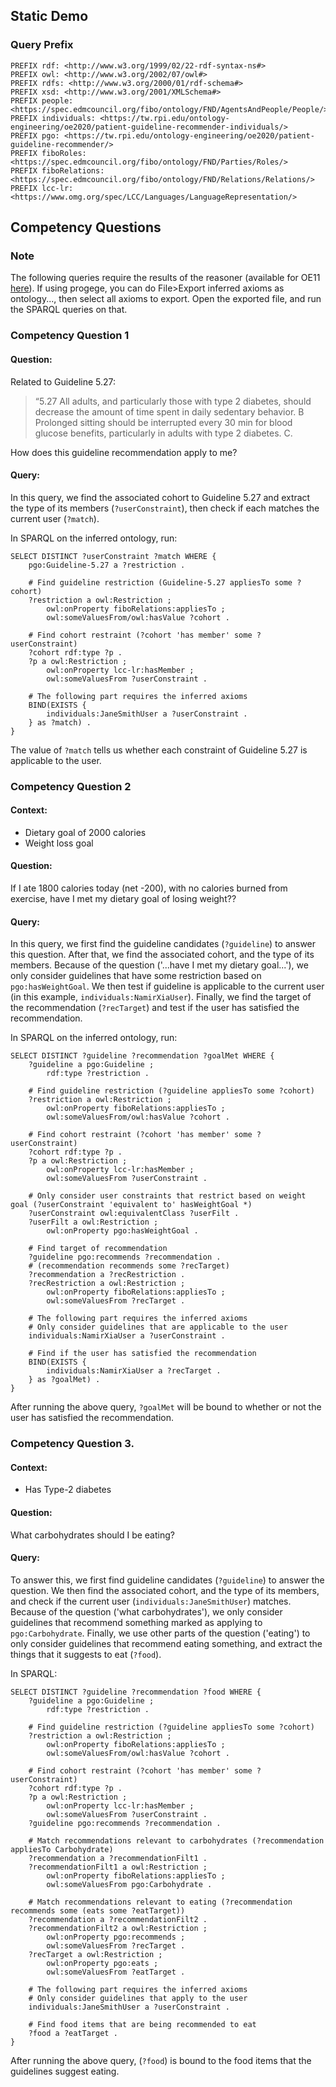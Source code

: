 ---
---

## Static Demo

### Query Prefix
```sparql
PREFIX rdf: <http://www.w3.org/1999/02/22-rdf-syntax-ns#>
PREFIX owl: <http://www.w3.org/2002/07/owl#>
PREFIX rdfs: <http://www.w3.org/2000/01/rdf-schema#> 
PREFIX xsd: <http://www.w3.org/2001/XMLSchema#>
PREFIX people: <https://spec.edmcouncil.org/fibo/ontology/FND/AgentsAndPeople/People/> 
PREFIX individuals: <https://tw.rpi.edu/ontology-engineering/oe2020/patient-guideline-recommender-individuals/> 
PREFIX pgo: <https://tw.rpi.edu/ontology-engineering/oe2020/patient-guideline-recommender/>
PREFIX fiboRoles: <https://spec.edmcouncil.org/fibo/ontology/FND/Parties/Roles/>
PREFIX fiboRelations: <https://spec.edmcouncil.org/fibo/ontology/FND/Relations/Relations/>
PREFIX lcc-lr: <https://www.omg.org/spec/LCC/Languages/LanguageRepresentation/>
```

## Competency Questions

### Note
The following queries require the results of the reasoner (available for OE11 [here](https://gist.github.com/mailmindlin/18cde4c5c39d9966d75d034a8fa45fd0)). If using progege, you can do File>Export inferred axioms as ontology..., then select all axioms to export. Open the exported file, and run the SPARQL queries on that.

### Competency Question 1
#### Question:

Related to Guideline 5.27:
> “5.27 All adults, and particularly those with type 2 diabetes, should decrease the amount of time spent in daily sedentary behavior. B Prolonged sitting should be interrupted every 30 min for blood glucose benefits, particularly in adults with type 2 diabetes. C.

How does this guideline recommendation apply to me?

#### Query:
In this query, we find the associated cohort to Guideline 5.27 and extract the type of its members (`?userConstraint`), then check if each matches the current user (`?match`).

In SPARQL on the inferred ontology, run:
```sparql
SELECT DISTINCT ?userConstraint ?match WHERE {
	pgo:Guideline-5.27 a ?restriction .
  
	# Find guideline restriction (Guideline-5.27 appliesTo some ?cohort)
	?restriction a owl:Restriction ;
		owl:onProperty fiboRelations:appliesTo ;
		owl:someValuesFrom/owl:hasValue ?cohort .
    
	# Find cohort restraint (?cohort 'has member' some ?userConstraint)
	?cohort rdf:type ?p .
	?p a owl:Restriction ;
		owl:onProperty lcc-lr:hasMember ;
		owl:someValuesFrom ?userConstraint .
	
	# The following part requires the inferred axioms
	BIND(EXISTS {
		individuals:JaneSmithUser a ?userConstraint .
	} as ?match) .
}
```

The value of `?match` tells us whether each constraint of Guideline 5.27 is applicable to the user.

### Competency Question 2

#### Context:
 - Dietary goal of 2000 calories
 - Weight loss goal

#### Question:

If I ate 1800 calories today (net -200), with no calories burned from exercise, have I met my dietary goal of losing weight??

#### Query:
In this query, we first find the guideline candidates (`?guideline`) to answer this question. After that, we find the associated cohort, and the type of its members. Because of the question ('...have I met my dietary goal...'), we only consider guidelines that have some restriction based on `pgo:hasWeightGoal`. We then test if guideline is applicable to the current user (in this example, `individuals:NamirXiaUser`). Finally, we find the target of the recommendation (`?recTarget`) and test if the user has satisfied the recommendation.

In SPARQL on the inferred ontology, run:
```sparql
SELECT DISTINCT ?guideline ?recommendation ?goalMet WHERE {
	?guideline a pgo:Guideline ;
		rdf:type ?restriction .

	# Find guideline restriction (?guideline appliesTo some ?cohort)
	?restriction a owl:Restriction ;
		owl:onProperty fiboRelations:appliesTo ;
		owl:someValuesFrom/owl:hasValue ?cohort .

	# Find cohort restraint (?cohort 'has member' some ?userConstraint)
	?cohort rdf:type ?p .
	?p a owl:Restriction ;
		owl:onProperty lcc-lr:hasMember ;
		owl:someValuesFrom ?userConstraint .

	# Only consider user constraints that restrict based on weight goal (?userConstraint 'equivalent to' hasWeightGoal *)
	?userConstraint owl:equivalentClass ?userFilt .
	?userFilt a owl:Restriction ;
		owl:onProperty pgo:hasWeightGoal .

	# Find target of recommendation
	?guideline pgo:recommends ?recommendation .
	# (recommendation recommends some ?recTarget)
	?recommendation a ?recRestriction .
	?recRestriction a owl:Restriction ;
		owl:onProperty fiboRelations:appliesTo ;
		owl:someValuesFrom ?recTarget .
	
	# The following part requires the inferred axioms
	# Only consider guidelines that are applicable to the user
	individuals:NamirXiaUser a ?userConstraint .

	# Find if the user has satisfied the recommendation
	BIND(EXISTS {
		individuals:NamirXiaUser a ?recTarget .
	} as ?goalMet) .
}
```

After running the above query, `?goalMet` will be bound to whether or not the user has satisfied the recommendation.

### Competency Question 3.

#### Context:
 - Has Type-2 diabetes

#### Question:

What carbohydrates should I be eating?

#### Query:
To answer this, we first find guideline candidates (`?guideline`) to answer the question. We then find the associated cohort, and the type of its members, and check if the current user (`individuals:JaneSmithUser`) matches. Because of the question ('what carbohydrates'), we only consider guidelines that recommend something marked as applying to `pgo:Carbohydrate`. Finally, we use other parts of the question ('eating') to only consider guidelines that recommend eating something, and extract the things that it suggests to eat (`?food`).

In SPARQL:
```sparql
SELECT DISTINCT ?guideline ?recommendation ?food WHERE {
	?guideline a pgo:Guideline ;
		rdf:type ?restriction .

	# Find guideline restriction (?guideline appliesTo some ?cohort)
	?restriction a owl:Restriction ;
		owl:onProperty fiboRelations:appliesTo ;
		owl:someValuesFrom/owl:hasValue ?cohort .

	# Find cohort restraint (?cohort 'has member' some ?userConstraint)
	?cohort rdf:type ?p .
	?p a owl:Restriction ;
		owl:onProperty lcc-lr:hasMember ;
		owl:someValuesFrom ?userConstraint .
	?guideline pgo:recommends ?recommendation .

	# Match recommendations relevant to carbohydrates (?recommendation appliesTo Carbohydrate)
	?recommendation a ?recommendationFilt1 .
	?recommendationFilt1 a owl:Restriction ;
		owl:onProperty fiboRelations:appliesTo ;
		owl:someValuesFrom pgo:Carbohydrate .
  
	# Match recommendations relevant to eating (?recommendation recommends some (eats some ?eatTarget))
	?recommendation a ?recommendationFilt2 .
	?recommendationFilt2 a owl:Restriction ;
		owl:onProperty pgo:recommends ;
		owl:someValuesFrom ?recTarget .
	?recTarget a owl:Restriction ;
		owl:onProperty pgo:eats ;
		owl:someValuesFrom ?eatTarget .
	
	# The following part requires the inferred axioms
	# Only consider guidelines that apply to the user
	individuals:JaneSmithUser a ?userConstraint .
	
	# Find food items that are being recommended to eat
	?food a ?eatTarget .
}
```

After running the above query, (`?food`) is bound to the food items that the guidelines suggest eating.
